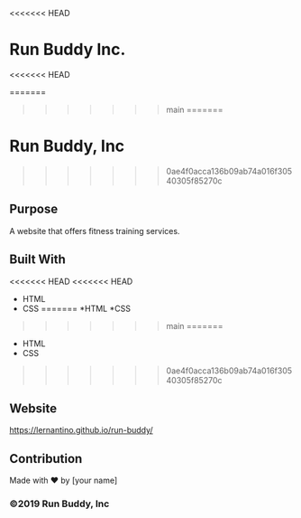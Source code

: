 <<<<<<< HEAD
# Run Buddy Inc.
<<<<<<< HEAD

=======
>>>>>>> main
=======
# Run Buddy, Inc

>>>>>>> 0ae4f0acca136b09ab74a016f30540305f85270c
## Purpose
A website that offers fitness training services. 

## Built With
<<<<<<< HEAD
<<<<<<< HEAD
* HTML
* CSS
=======
*HTML
*CSS
>>>>>>> main
=======
* HTML
* CSS
>>>>>>> 0ae4f0acca136b09ab74a016f30540305f85270c

## Website
https://lernantino.github.io/run-buddy/

## Contribution
Made with ❤️ by [your name]

### ©️2019 Run Buddy, Inc 
